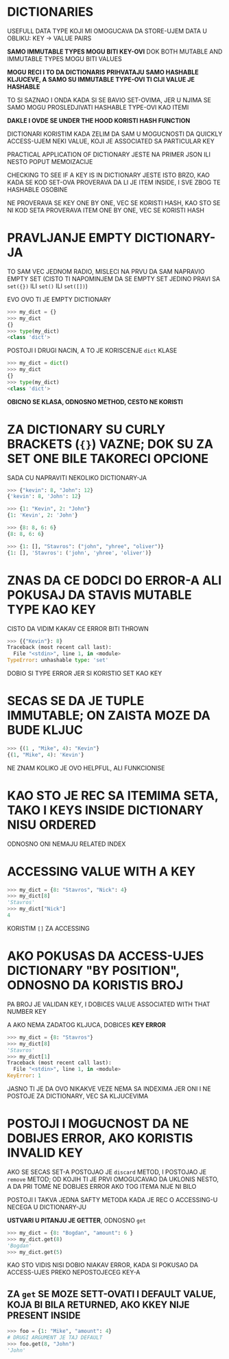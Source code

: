 # DICTIONARIES

USEFULL DATA TYPE KOJI MI OMOGUCAVA DA STORE-UJEM DATA U OBLIKU: KEY -> VALUE PAIRS

**SAMO IMMUTABLE TYPES MOGU BITI KEY-OVI** DOK BOTH MUTABLE AND IMMUTABLE TYPES MOGU BITI VALUES 

**MOGU RECI I TO DA DICTIONARIS PRIHVATAJU SAMO HASHABLE KLJUCEVE, A SAMO SU IMMUTABLE TYPE-OVI TI CIJI VALUE JE HASHABLE**

TO SI SAZNAO I ONDA KADA SI SE BAVIO SET-OVIMA, JER U NJIMA SE SAMO MOGU PROSLEDJIVATI HASHABLE TYPE-OVI KAO ITEMI

**DAKLE I OVDE SE UNDER THE HOOD KORISTI HASH FUNCTION**

DICTIONARI KORISTIM KADA ZELIM DA SAM U MOGUCNOSTI DA QUICKLY ACCESS-UJEM NEKI VALUE, KOJI JE ASSOCIATED SA PARTICULAR KEY

PRACTICAL APPLICATION OF DICTIONARY JESTE NA PRIMER JSON ILI NESTO POPUT MEMOIZACIJE

CHECKING TO SEE IF A KEY IS IN DICTIONARY JESTE ISTO BRZO, KAO KADA SE KOD SET-OVA PROVERAVA DA LI JE ITEM INSIDE, I SVE ZBOG TE HASHABLE OSOBINE

NE PROVERAVA SE KEY ONE BY ONE, VEC SE KORISTI HASH, KAO STO SE NI KOD SETA PROVERAVA ITEM ONE BY ONE, VEC SE KORISTI HASH

# PRAVLJANJE EMPTY DICTIONARY-JA

TO SAM VEC JEDNOM RADIO, MISLECI NA PRVU DA SAM NAPRAVIO EMPTY SET (CISTO TI NAPOMINJEM DA SE EMPTY SET JEDINO PRAVI SA `set({})` ILI `set()` ILI `set([])`)

EVO OVO TI JE EMPTY DICTIONARY

```py
>>> my_dict = {}
>>> my_dict
{}
>>> type(my_dict)
<class 'dict'>
```

POSTOJI I DRUGI NACIN, A TO JE KORISCENJE `dict` KLASE

```py
>>> my_dict = dict()
>>> my_dict
{}
>>> type(my_dict)
<class 'dict'>
```

**OBICNO SE KLASA, ODNOSNO METHOD, CESTO NE KORISTI**

# ZA DICTIONARY SU CURLY BRACKETS (`{}`) VAZNE; DOK SU ZA SET ONE BILE TAKORECI OPCIONE

SADA CU NAPRAVITI NEKOLIKO DICTIONARY-JA

```py
>>> {"kevin": 8, "John": 12}
{'kevin': 8, 'John': 12}
```

```py
>>> {1: "Kevin", 2: "John"}
{1: 'Kevin', 2: 'John'}
```

```py
>>> {8: 8, 6: 6}
{8: 8, 6: 6}
```

```py
>>> {1: [], "Stavros": ("john", "yhree", "oliver")}
{1: [], 'Stavros': ('john', 'yhree', 'oliver')}
```

# ZNAS DA CE DODCI DO ERROR-A ALI POKUSAJ DA STAVIS MUTABLE TYPE KAO KEY

CISTO DA VIDIM KAKAV CE ERROR BITI THROWN

```py
>>> {{"Kevin"}: 8}
Traceback (most recent call last):
  File "<stdin>", line 1, in <module>
TypeError: unhashable type: 'set'
```

DOBIO SI TYPE ERROR JER SI KORISTIO SET KAO KEY

# SECAS SE DA JE TUPLE IMMUTABLE; ON ZAISTA MOZE DA BUDE KLJUC

```py
>>> {(1 , "Mike", 4): "Kevin"}
{(1, "Mike", 4): 'Kevin'}
```

NE ZNAM KOLIKO JE OVO HELPFUL, ALI FUNKCIONISE

# KAO STO JE REC SA ITEMIMA SETA, TAKO I KEYS INSIDE DICTIONARY NISU ORDERED

ODNOSNO ONI NEMAJU RELATED INDEX

# ACCESSING VALUE WITH A KEY

```py
>>> my_dict = {8: "Stavros", "Nick": 4}
>>> my_dict[8]
'Stavros'
>>> my_dict["Nick"]
4
```

KORISTIM `[]` ZA ACCESSING

# AKO POKUSAS DA ACCESS-UJES DICTIONARY "BY POSITION", ODNOSNO DA KORISTIS BROJ

PA BROJ JE VALIDAN KEY, I DOBICES VALUE ASSOCIATED WITH THAT NUMBER KEY

A AKO NEMA ZADATOG KLJUCA, DOBICES **KEY ERROR**

```py
>>> my_dict = {8: "Stavros"}
>>> my_dict[8]
'Stavros'
>>> my_dict[1]
Traceback (most recent call last):
  File "<stdin>", line 1, in <module>
KeyError: 1
```

JASNO TI JE DA OVO NIKAKVE VEZE NEMA SA INDEXIMA JER ONI I NE POSTOJE ZA DICTIONARY, VEC SA KLJUCEVIMA

# POSTOJI I MOGUCNOST DA NE DOBIJES ERROR, AKO KORISTIS INVALID KEY

AKO SE SECAS SET-A POSTOJAO JE `discard` METOD, I POSTOJAO JE `remove` METOD; OD KOJIH TI JE PRVI OMOGUCAVAO DA UKLONIS NESTO, A DA PRI TOME NE DOBIJES ERROR AKO TOG ITEMA NIJE NI BILO

POSTOJI I TAKVA JEDNA SAFTY METODA KADA JE REC O ACCESSING-U NECEGA U DICTIONARY-JU

**USTVARI U PITANJU JE GETTER**, ODNOSNO `get`

```py
>>> my_dict = {8: "Bogdan", "amount": 6 }
>>> my_dict.get(8)
'Bogdan'
>>> my_dict.get(5)
```

KAO STO VIDIS NISI DOBIO NIAKAV ERROR, KADA SI POKUSAO DA ACCESS-UJES PREKO NEPOSTOJECEG KEY-A

## ZA `get` SE MOZE SETT-OVATI I DEFAULT VALUE, KOJA BI BILA RETURNED, AKO KKEY NIJE PRESENT INSIDE

```py
>>> foo = {1: "Mike", "amount": 4}
# DRUGI ARGUMENT JE TAJ DEFAULT
>>> foo.get(8, "John")
'John'
```
